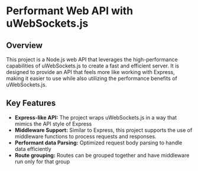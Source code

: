 # Performant Web API with uWebSockets.js

## Overview

This project is a Node.js web API that leverages the high-performance capabilities of uWebSockets.js to create a fast and efficient server. It is designed to provide an API that feels more like working with Express, making it easier to use while also utilizing the performance benefits of uWebSockets.js.

## Key Features

- **Express-like API:** The project wraps uWebSockets.js in a way that mimics the API style of Express
- **Middleware Support:** Similar to Express, this project supports the use of middleware functions to process requests and responses.
- **Performant data Parsing:** Optimized request body parsing to handle data efficiently
- **Route grouping:** Routes can be grouped together and have middleware run only for that group
